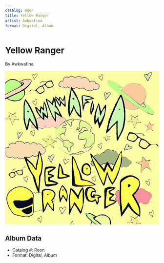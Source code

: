 ```yaml
---
catalog: Roon
title: Yellow Ranger
artist: Awkwafina
format: Digital, Album
---
```


# Yellow Ranger

By Awkwafina

![](../../assets/albumcovers/Awkwafina-Yellow_Ranger.png)

## Album Data

- Catalog #: Roon
- Format: Digital, Album

